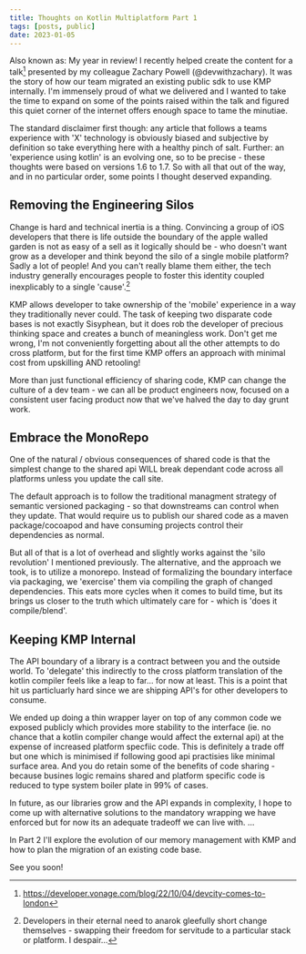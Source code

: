 ```yaml
---
title: Thoughts on Kotlin Multiplatform Part 1
tags: [posts, public]
date: 2023-01-05
---
```


<span class="firstcharacter">A</span>lso known as: My year in review! I recently helped create the content for a talk[^talk] presented by my colleague Zachary Powell (@devwithzachary). It was the story of how our team migrated an existing public sdk to use KMP internally. I'm immensely proud of what we delivered and I wanted to take the time to expand on some of the points raised within the talk and figured this quiet corner of the internet offers enough space to tame the minutiae.

[^talk]: https://developer.vonage.com/blog/22/10/04/devcity-comes-to-london

The standard disclaimer first though: any article that follows a teams experience with 'X' technology is obviously biased and subjective by definition so take everything here with a healthy pinch of salt. Further: an 'experience using kotlin' is an evolving one, so to be precise - these thoughts were based on versions 1.6 to 1.7. So with all that out of the way, and in no particular order, some points I thought deserved expanding.

## Removing the Engineering Silos

Change is hard and technical inertia is a thing. Convincing a group of iOS developers that there is life outside the boundary of the apple walled garden is not as easy of a sell as it logically should be - who doesn't want grow as a developer and think beyond the silo of a single mobile platform? Sadly a lot of people! And you can't really blame them either, the tech industry generally encourages people to foster this identity coupled inexplicably to a single 'cause'.[^1]

[^1]: Developers in their eternal need to anarok gleefully short change themselves - swapping their freedom for servitude to a particular stack or platform. I despair...  

KMP allows developer to take ownership of the 'mobile' experience in a way they traditionally never could. The task of keeping two disparate code bases is not exactly Sisyphean, but it does rob the developer of precious thinking space and creates a bunch of meaningless work. Don't get me wrong, I'm not conveniently forgetting about all the other attempts to do cross platform, but for the first time KMP offers an approach with minimal cost from upskilling AND retooling!

More than just functional efficiency of sharing code, KMP can change the culture of a dev team - we can all be product engineers now, focused on a consistent user facing product now that we've halved the day to day grunt work.

## Embrace the MonoRepo
One of the natural / obvious consequences of shared code is that the simplest change to the shared api WILL break dependant code across all platforms unless you update the call site.

The default approach is to follow the traditional managment strategy of semantic versioned packaging - so that downstreams can control when they update.
That would require us to publish our shared code as a maven package/cocoapod and have consuming projects control their dependencies as normal.

But all of that is a lot of overhead and slightly works against the 'silo revolution' I mentioned previously. The alternative, and the approach we took, is to utilize a monorepo. Instead of formalizing the boundary interface via packaging, we 'exercise' them via compiling the graph of changed dependencies. This eats more cycles when it comes to build time, but its brings us closer to the truth which ultimately care for - which is 'does it compile/blend'.


## Keeping KMP Internal 
The API boundary of a library is a contract between you and the outside world. To 'delegate' this indirectly to the cross platform translation of the kotlin compiler feels like a leap to far... for now at least. This is a point that hit us particluarly hard since we are shipping API's for other developers to consume.

We ended up doing a thin wrapper layer on top of any common code we exposed publicly which provides more stability to the interface (ie. no chance that a kotlin compiler change would affect the external api) at the expense of increased platform specfiic code. This is definitely a trade off but one which is minimised if following good api practisies like minimal surface area. And you do retain some of the benefits of code sharing - because busines logic remains shared and platform specific code is reduced to type system boiler plate in 99% of cases.

In future, as our libraries grow and the API expands in complexity, I hope to come up with alternative solutions to the mandatory wrapping we have enforced but for now its an adequate tradeoff we can live with. 
...




In Part 2 I'll explore the evolution of our memory management with KMP and how to plan the migration of an existing code base.

See you soon!


<!-- The translation of data types and signatures is functional but a little rough around the edges. Additionally, with KMP being slightly experimental still, it seems the best short term plan was to allow KMP to dictate our public API within the iOS code base.

In affect, iOS code base is one bigger type translating, signature massarging wrapper for the functionality defined within the shared KMP module. 

This is both a good and bad thing. 

Its not a very sustainable practise: (manually) wrapping all the generated types and signatures within the ios codebase. But it does remove the :

In our case, for now we have got away with manual wrappers because we don't have to much api surface area exposed. There will be a point in future we this become unsustainable and we will either have to look at auto generating the wrappers ( KSP potentially? ) or hope KMP has solidified enough to be apart of the public API :crossed_fingers: ... -->

<!-- 
## Cautious and Incremental Adoption


## Memory Model                                    -->